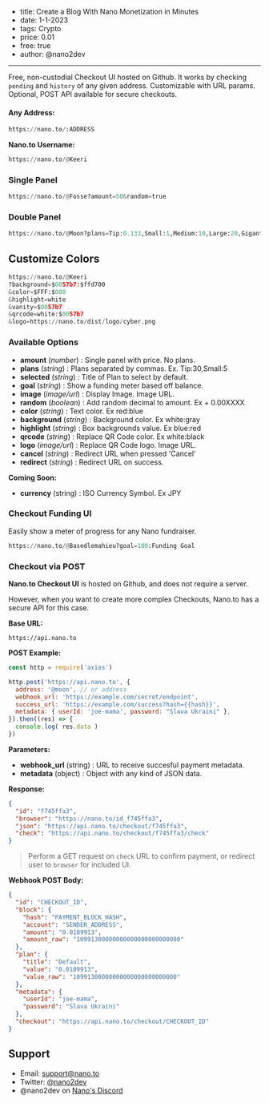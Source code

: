 
- title: Create a Blog With Nano Monetization in Minutes
- date: 1-1-2023
- tags: Crypto
- price: 0.01
- free: true
- author: @nano2dev

-----

Free, non-custodial Checkout UI hosted on Github. It works by checking ```pending``` and ```history``` of any given address. Customizable with URL params. Optional, POST API available for secure checkouts.

#### Any Address:

```python
https://nano.to/:ADDRESS
```

**Nano.to Username:**
```python
https://nano.to/@Keeri
```

### Single Panel

```python
https://nano.to/@Fosse?amount=50&random=true
```


### Double Panel

```python
https://nano.to/@Moon?plans=Tip:0.133,Small:1,Medium:10,Large:20,Gigantic:100
```


## Customize Colors

```python
https://nano.to/@Keeri
?background=$0057b7:$ffd700
&color=$FFF:$000
&highlight=white
&vanity=$0057b7
&qrcode=white:$0057b7
&logo=https://nano.to/dist/logo/cyber.png
```

### Available Options

- **amount** (*number*) : Single panel with price. No plans.
- **plans** (*string*) : Plans separated by commas. Ex. Tip:30,Small:5
- **selected** (*string*) : Title of Plan to select by default.
- **goal** (*string*) : Show a funding meter based off balance.
- **image** (*image/url*) : Display Image. Image URL.
- **random** (*boolean*) : Add random decimal to amount. Ex + 0.00XXXX
- **color** (*string*) : Text color. Ex red:blue
- **background** (*string*) : Background color. Ex white:gray
- **highlight** (*string*) : Box backgrounds value. Ex blue:red
- **qrcode** (*string*) : Replace QR Code color. Ex white:black
- **logo** (*image/url*) : Replace QR Code logo. Image URL.
- **cancel** (*string*) : Redirect URL when pressed 'Cancel'
- **redirect** (*string*) : Redirect URL on success.

**Coming Soon:**
- **currency** (string) : ISO Currency Symbol. Ex JPY

### Checkout Funding UI

Easily show a meter of progress for any Nano fundraiser. 

```python
https://nano.to/@Basedlemahieu?goal=100:Funding Goal
```

### Checkout via POST

**Nano.to Checkout UI** is hosted on Github, and does not require a server. 

However, when you want to create more complex Checkouts, Nano.to has a secure API for this case.

**Base URL:**

```
https://api.nano.to
```

**POST Example:**

```js
const http = require('axios')

http.post('https://api.nano.to', {
  address: '@moon', // or address
  webhook_url: 'https://example.com/secret/endpoint',
  success_url: 'https://example.com/success?hash={{hash}}',
  metadata: { userId: 'joe-mama', password: "Slava Ukraini" },
}).then((res) => {
  console.log( res.data )
})
```

**Parameters:**

- **webhook_url** (string) : URL to receive succesful payment metadata.
- **metadata** (object) : Object with any kind of JSON data.


**Response:**

```json
{
  "id": "f745ffa3",
  "browser": "https://nano.to/id_f745ffa3",
  "json": "https://api.nano.to/checkout/f745ffa3",
  "check": "https://api.nano.to/checkout/f745ffa3/check"
}
```

> Perform a GET request on ```check``` URL to confirm payment, or redirect user to ```browser``` for included UI.
 
**Webhook POST Body:**

```json
{
  "id": "CHECKOUT_ID",
  "block": {
    "hash": "PAYMENT_BLOCK_HASH",
    "account": "SENDER_ADDRESS",
    "amount": "0.0109913",
    "amount_raw": "10991300000000000000000000000"
  },
  "plan": {
    "title": "Default",
    "value": "0.0109913",
    "value_raw": "10991300000000000000000000000"
  },
  "metadata": {
    "userId": "joe-mama",
    "password": "Slava Ukraini"
  },
  "checkout": "https://api.nano.to/checkout/CHECKOUT_ID"
}
```

## Support

- Email: support@nano.to
- Twitter: [@nano2dev](https://twitter.com/nano2dev)
- @nano2dev on [Nano's Discord](https://discord.com/invite/RNAE2R9) 
